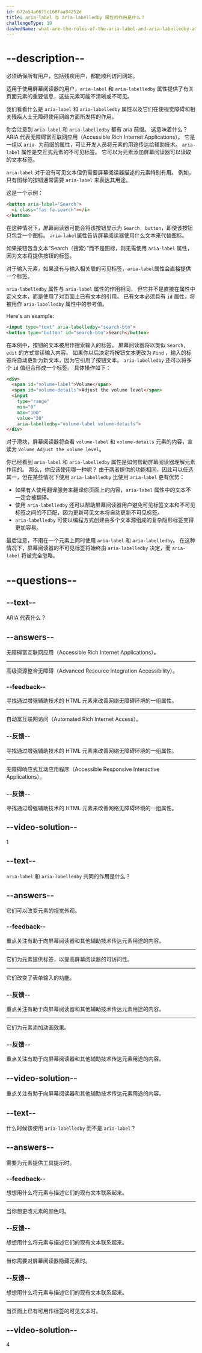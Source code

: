 ```yaml
---
id: 672a54a6675c168faa84252d
title: aria-label 与 aria-labelledby 属性的作用是什么？
challengeType: 19
dashedName: what-are-the-roles-of-the-aria-label-and-aria-labelledby-attributes
---
```


# --description--

必须确保所有用户，包括残疾用户，都能顺利访问网站。

适用于使用屏幕阅读器的用户，`aria-label` 和 `aria-labelledby` 属性提供了有关页面元素的重要信息，这些元素可能不清晰或不可见。

我们看看什么是 `aria-label` 和 `aria-labelledby` 属性以及它们在使视觉障碍和相关残疾人士无障碍使用网络方面所发挥的作用。

你会注意到 `aria-label` 和 `aria-labelledby` 都有 aria 前缀。 这意味着什么？ ARIA 代表无障碍富互联网应用（Accessible Rich Internet Applications）。 它是一组以 `aria-` 为前缀的属性，可让开发人员将元素的用途传达给辅助技术。 `aria-label` 属性是交互式元素的不可见标签。 它可以为元素添加屏幕阅读器可以读取的文本标签。

`aria-label` 对于没有可见文本但仍需要屏幕阅读器描述的元素特别有用。 例如，只有图标的按钮通常需要 `aria-label` 来表达其用途。

这是一个示例：

```html
<button aria-label="Search">
  <i class="fas fa-search"></i>
</button>
```

在这种情况下，屏幕阅读器可能会将该按钮显示为 `Search, button`，即使该按钮只包含一个图标。 `aria-label`属性告诉屏幕阅读器使用什么文本来代替图标。

如果按钮包含文本“Search（搜索）”而不是图标，则无需使用 `aria-label` 属性，因为文本将提供按钮的标签。

对于输入元素，如果没有与输入相关联的可见标签，`aria-label`属性会直接提供一个标签。

`aria-labelledby` 属性与 `aria-label` 属性的作用相同， 但它并不是直接在属性中定义文本，而是使用了对页面上已有文本的引用。 已有文本必须具有 `id` 属性，将被用作 `aria-labelledby` 属性中的参考值。

Here's an example:

```html
<input type="text" aria-labelledby="search-btn">
<button type="button" id="search-btn">Search</button>
```

在本例中，按钮的文本被用作搜索输入的标签。 屏幕阅读器将以类似 `Search, edit` 的方式宣读输入内容。 如果你以后决定将按钮文本更改为 `Find` ，输入的标签将自动更新为新文本，因为它引用了按钮文本。 `aria-labelledby` 还可以将多个 `id` 值组合形成一个标签。 具体操作如下：

```html
<div>
  <span id="volume-label">Volume</span>
  <span id="volume-details">Adjust the volume level</span>
  <input
    type="range"
    min="0"
    max="100"
    value="30"
    aria-labelledby="volume-label volume-details">
</div>
```

对于滑块，屏幕阅读器将查看 `volume-label` 和 `volume-details` 元素的内容，宣读为 `Volume Adjust the volume level`。

你已经看到 `aria-label` 和 `aria-labelledby` 属性是如何帮助屏幕阅读器理解元素作用的。 那么，你应该使用哪一种呢？ 由于两者提供的功能相同，因此可以任选其一，但在某些情况下使用 `aria-labelledby` 比使用 `aria-label` 更有优势：

- 如果有人使用翻译服务来翻译你页面上的内容，`aria-label` 属性中的文本不一定会被翻译。
- 使用 `aria-labelledby` 还可以帮助屏幕阅读器用户避免可见标签文本和不可见标签之间的不匹配，因为更新可见文本将自动更新不可见标签。
- `aria-labelledby` 可使以编程方式创建由多个文本源组成的复杂隐形标签变得更加容易。

最后注意，不用在一个元素上同时使用 `aria-label` 和 `aria-labelledby`。 在这种情况下，屏幕阅读器的不可见标签将始终由 `aria-labelledby` 决定，而 `aria-label` 将被完全忽略。

# --questions--

## --text--

ARIA 代表什么？

## --answers--

无障碍富互联网应用（Accessible Rich Internet Applications）。

---

高级资源整合无障碍（Advanced Resource Integration Accessibility）。

### --feedback--

寻找通过增强辅助技术的 HTML 元素来改善网络无障碍环境的一组属性。

---

自动富互联网访问（Automated Rich Internet Access）。

### --反馈--

寻找通过增强辅助技术的 HTML 元素来改善网络无障碍环境的一组属性。

---

无障碍响应式互动应用程序（Accessible Responsive Interactive Applications）。

### --反馈--

寻找通过增强辅助技术的 HTML 元素来改善网络无障碍环境的一组属性。

## --video-solution--

1

## --text--

`aria-label` 和 `aria-labelledby` 共同的作用是什么？

## --answers--

它们可以改变元素的视觉外观。

### --feedback--

重点关注有助于向屏幕阅读器和其他辅助技术传达元素用途的内容。

---

它们为元素提供标签，以提高屏幕阅读器的可访问性。

---

它们改变了表单输入的功能。

### --反馈--

重点关注有助于向屏幕阅读器和其他辅助技术传达元素用途的内容。

---

它们为元素添加动画效果。

### --反馈--

重点关注有助于向屏幕阅读器和其他辅助技术传达元素用途的内容。

## --video-solution--

重点关注有助于向屏幕阅读器和其他辅助技术传达元素用途的内容。

## --text--

什么时候该使用 `aria-labelledby` 而不是 `aria-label`？

## --answers--

需要为元素提供工具提示时。

### --feedback--

想想用什么将元素与描述它们的现有文本联系起来。

---

当你想更改元素的颜色时。

### --反馈--

想想用什么将元素与描述它们的现有文本联系起来。

---

当你需要对屏幕阅读器隐藏元素时。

### --反馈--

想想用什么将元素与描述它们的现有文本联系起来。

---

当页面上已有可用作标签的可见文本时。

## --video-solution--

4

